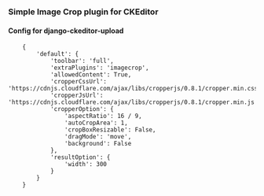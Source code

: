 ### Simple Image Crop plugin for CKEditor

#### Config for django-ckeditor-upload


        {
            'default': {
                'toolbar': 'full',
                'extraPlugins': 'imagecrop',
                'allowedContent': True,
                'cropperCssUrl': 'https://cdnjs.cloudflare.com/ajax/libs/cropperjs/0.8.1/cropper.min.css',
                'cropperJsUrl': 'https://cdnjs.cloudflare.com/ajax/libs/cropperjs/0.8.1/cropper.min.js',
                'cropperOption': {
                    'aspectRatio': 16 / 9,
                    'autoCropArea': 1,
                    'cropBoxResizable': False,
                    'dragMode': 'move',
                    'background': False
                },
                'resultOption': {
                    'width': 300
                }
            }
        }

